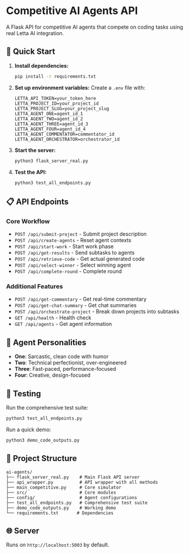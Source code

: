 # Competitive AI Agents API

A Flask API for competitive AI agents that compete on coding tasks using real Letta AI integration.

## 🚀 Quick Start

1. **Install dependencies:**
   ```bash
   pip install -r requirements.txt
   ```

2. **Set up environment variables:**
   Create a `.env` file with:
   ```
   LETTA_API_TOKEN=your_token_here
   LETTA_PROJECT_ID=your_project_id
   LETTA_PROJECT_SLUG=your_project_slug
   LETTA_AGENT_ONE=agent_id_1
   LETTA_AGENT_TWO=agent_id_2
   LETTA_AGENT_THREE=agent_id_3
   LETTA_AGENT_FOUR=agent_id_4
   LETTA_AGENT_COMMENTATOR=commentator_id
   LETTA_AGENT_ORCHESTRATOR=orchestrator_id
   ```

3. **Start the server:**
   ```bash
   python3 flask_server_real.py
   ```

4. **Test the API:**
   ```bash
   python3 test_all_endpoints.py
   ```

## 📋 API Endpoints

### Core Workflow
- `POST /api/submit-project` - Submit project description
- `POST /api/create-agents` - Reset agent contexts
- `POST /api/start-work` - Start work phase
- `POST /api/get-results` - Send subtasks to agents
- `POST /api/retrieve-code` - Get actual generated code
- `POST /api/select-winner` - Select winning agent
- `POST /api/complete-round` - Complete round

### Additional Features
- `POST /api/get-commentary` - Get real-time commentary
- `POST /api/get-chat-summary` - Get chat summaries
- `POST /api/orchestrate-project` - Break down projects into subtasks
- `GET /api/health` - Health check
- `GET /api/agents` - Get agent information

## 🎯 Agent Personalities

- **One**: Sarcastic, clean code with humor
- **Two**: Technical perfectionist, over-engineered
- **Three**: Fast-paced, performance-focused
- **Four**: Creative, design-focused

## 🧪 Testing

Run the comprehensive test suite:
```bash
python3 test_all_endpoints.py
```

Run a quick demo:
```bash
python3 demo_code_outputs.py
```

## 📁 Project Structure

```
ai-agents/
├── flask_server_real.py    # Main Flask API server
├── api_wrapper.py          # API wrapper with all methods
├── main_competitive.py     # Core simulator
├── src/                    # Core modules
├── config/                 # Agent configurations
├── test_all_endpoints.py   # Comprehensive test suite
├── demo_code_outputs.py    # Working demo
└── requirements.txt       # Dependencies
```

## 🌐 Server

Runs on `http://localhost:5003` by default.